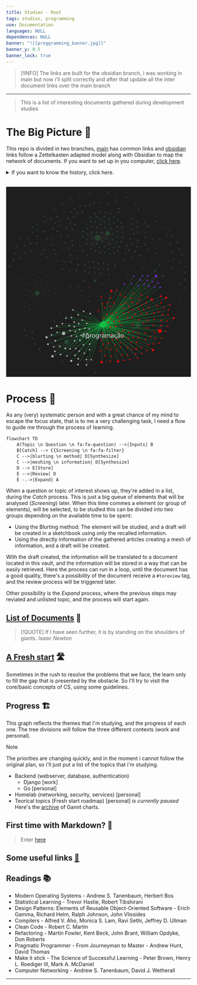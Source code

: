 ```yaml
---
title: Studies - Root
tags: studies, programming
use: Documentation
languages: NULL
dependences: NULL
banner: "![[proggramming_banner.jpg]]"
banner_y: 0.5
banner_lock: true
---
```


> [!INFO] 
> The links are built for the obsidian branch, i was working in main but now i'll split correctly and after that update all the inter document links over the main branch

---

> This is a list of interesting documents gathered during development studies
# The Big Picture 🌌

This repo is divided in two branches, [main](https://github.com/see7e/programming-studies) has common links and [obsidian](https://github.com/see7e/programming-studies/tree/obsidian) links follow a Zettelkasten adapted model along with Obsidian to map the network of documents. If you want to set up in you computer, [click here](obisidian_init.md).

<details>
	<summary>If you want to know the history, click here.</summary>
	<p>
		I've started using Obsidian and found very userfull to see how my brain works, and all its connections. Sometime after stumbled with the Zettelkasten method, it fits right into the philosophy of the program.</p>
    <p>
	    But the problem is that all my information was divided in a big folder structure, so I took my time and started thinking about how to conciliate both methods, PARA and Zettel.
    </p>
    <p>
	    The links, the special <code>[[]]</code> Obsidian type and the common <code>[](./path/to/file)</code>. The first one don't work in GitHub, and the second one if is a web url Obsidian won't link the way we expect. So what I will do/did is put altogether in one folder, and set <code>.gitignore</code> for exclude the independent sub-folders which are individual repositories, and with that Git won't create a mess during the commits and pushes.
    </p>
</details>

</br>

![Galaxy|500](./src/img/prog-galaxy.png)

# Process 🧩

As any (very) systematic person and with a great chance of my mind to escape the focus state, that is to me a very challenging task, I need a flow to guide me through the process of learning.

```mermaid
flowchart TD
    A(Topic \n Question \n fa:fa-question) -->|Inputs| B
    B[Catch] --> C{Screening \n fa:fa-filter}
    C -->|blurting \n method| D[Synthesize]
    C -->|meshing \n information| D[Synthesize]
    D --> E[Store]
    E -->|Review| D
    E -.->|Expand| A
```

When a question or topic of interest shows up, they're added in a list, during the *Catch* process. This is just a big queue of elements that will be analysed (*Screening*) later. When this time commes a element (or group of elements), will be selected, to be studied this can be divided into two groups depending on the available time to be spent:

- Using the Blurting method: The element will be studied, and a draft will be created in a sketchbook using only the recalled information.
- Using the directly information of the gathered articles creating a mesh of information, and a draft will be created.

With the draft created, the information will be translated to a document located in this vault, and the information will be stored in a way that can be easily retrieved. Here the process can run in a loop, until the document has a good quality, there's a possibility of the document receive a `#toreview` tag, and the review process will be triggered later.

Other possibility is the *Expand* process, where the previous steps may revialed and unlisted topic, and the process will start again.

## [List of Documents](DIRECTORY.md) 📜

> [!QUOTE] 
> If I have seen further, it is by standing on the shoulders of giants.
> *Isaac Newton*

## [A Fresh start](./Docs/fresh_start.md) 🛣️

Sometimes in the rush to resolve the problems that we face, the learn only to fill the gap that is presented by the obstacle. So I'll try to visit the core/basic concepts of CS, using some guidelines.

## Progress 🏗️

This graph reflects the themes that I'm studying, and the progress of each one. The tree divisions will follow the three different contexts (work and personal).

> [!NOTE]
> The priorities are changing quickly, and in the moment i cannot follow the original plan, so i'll just put a list of the topics that i'm studying.
> - Backend (webserver, database, authentication)
>   - Django [work]
>   - Go [personal]
> - Homelab (networking, security, services) [personal]
> - Teorical topics (Fresh start roadmap) [personal] *is currently paused*
> Here's the [archive](./src/progress_archive.md) of Gannt charts. 

## First time with Markdown? 📑
> Enter [here](first-time.md)

## Some useful links [🔗](links.md) 

## Readings 📚

- Modern Operating Systems - Andrew S. Tanenbaum, Herbert Bos
- Statistical Learning - Trevor Hastie, Robert Tibshirani
- Design Patterns: Elements of Reusable Object-Oriented Software - Erich Gamma, Richard Helm, Ralph Johnson, John Vlissides
- Compilers - Alfred V. Aho, Monica S. Lam, Ravi Sethi, Jeffrey D. Ullman
- Clean Code - Robert C. Martin
- Refactoring - Martin Fowler, Kent Beck, John Brant, William Opdyke, Don Roberts
- Pragmatic Programmer - From Journeyman to Master - Andrew Hunt, David Thomas
- Make it stick - The Science of Successful Learning - Peter Brown, Henry L. Roediger III, Mark A. McDaniel
- Computer Networking - Andrew S. Tanenbaum, David J. Wetherall

---